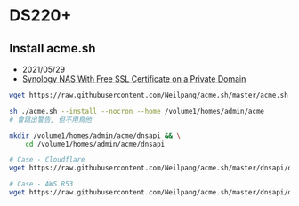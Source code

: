 # DS220+

## Install acme.sh

- 2021/05/29
- [Synology NAS With Free SSL Certificate on a Private Domain](https://itnext.io/synology-lets-encrypt-dns-01-challenge-acme-sh-and-route53-af491786d262)

```bash
wget https://raw.githubusercontent.com/Neilpang/acme.sh/master/acme.sh

sh ./acme.sh --install --nocron --home /volume1/homes/admin/acme
# 會跳出警告, 但不用鳥他

mkdir /volume1/homes/admin/acme/dnsapi && \
    cd /volume1/homes/admin/acme/dnsapi

# Case - Cloudflare
wget https://raw.githubusercontent.com/Neilpang/acme.sh/master/dnsapi/dns_cf.sh

# Case - AWS R53
wget https://raw.githubusercontent.com/Neilpang/acme.sh/master/dnsapi/dns_aws.sh
```